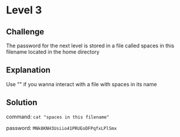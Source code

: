 # Level 3

## Challenge

The password for the next level is stored in a file called spaces in this filename located in the home directory

## Explanation

Use "" if you wanna interact with a file with spaces in its name

## Solution

command: `cat "spaces in this filename"`

password: `MNk8KNH3Usiio41PRUEoDFPqfxLPlSmx`
